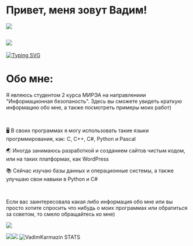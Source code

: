 <h1>Привет, меня зовут Вадим!</h1>

![](https://komarev.com/ghpvc/?username=VadimKarmazin&label=PROFILE+VIEWS+(просмотров+профиля))


![](https://i.pinimg.com/originals/d1/70/c4/d170c4a28d1552c8382fadb824d6d3e1.gif)
---


[![Typing SVG](https://readme-typing-svg.herokuapp.com?color=800080&lines=Cyber+security+student)](https://git.io/typing-svg)
<h1>Обо мне:</h1>
<p>Я являюсь студентом 2 курса МИРЭА на направлениии "Информационная безопаность". Здесь вы сможете увидеть краткую информацию обо мне, а также посмотреть примеры моих работ)</p>
</br>
<p>🖥️ В своих программах я могу использовать такие языки прогрммирования, как: C, C++, C#, Python и Pascal</p>
<p>🌏 Иногда занимаюсь разработкой и созданием сайтов чистым кодом, или на таких платформах, как WordPress</p>
<p>📚 Сейчас изучаю базы данных и операционные системы, а также улучшаю свои навыки в Python и C#</p>
</br>
<p>Если вас заинтересовала какая либо информация обо мне или вы просто хотите спросить что нибудь о моих программах или обратиться за советом, то смело обращайтесь ко мне)</p>

![](https://github-profile-summary-cards.vercel.app/api/cards/profile-details?username=VadimKarmazin&theme=midnight-purple)

![](https://github-profile-summary-cards.vercel.app/api/cards/repos-per-language?username=VadimKarmazin&theme=midnight-purple)![](https://github-profile-summary-cards.vercel.app/api/cards/stats?username=VadimKarmazin&theme=midnight-purple)
![VadimKarmazin STATS](https://github-readme-stats.vercel.app/api?username=VadimKarmazin&show_icons=true&theme=midnight-purple)


